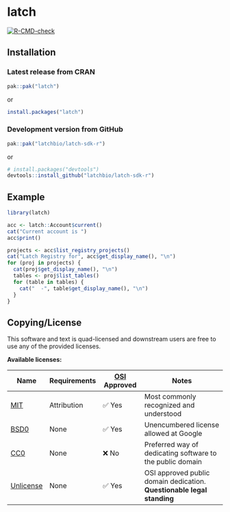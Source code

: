 
<!-- README.md is generated from README.Rmd. Please edit that file -->

# latch

<!-- badges: start -->

[![R-CMD-check](https://github.com/latchbio/latch-sdk-r/actions/workflows/R-CMD-check.yaml/badge.svg)](https://github.com/latchbio/latch-sdk-r/actions/workflows/R-CMD-check.yaml)
<!-- badges: end -->

## Installation

### Latest release from CRAN

``` r
pak::pak("latch")
```

or

``` r
install.packages("latch")
```

### Development version from GitHub

``` r
pak::pak("latchbio/latch-sdk-r")
```

or

``` r
# install.packages("devtools")
devtools::install_github("latchbio/latch-sdk-r")
```

## Example

``` r
library(latch)

acc <- latch::Account$current()
cat("Current account is ")
acc$print()

projects <- acc$list_registry_projects()
cat("Latch Registry for", acc$get_display_name(), "\n")
for (proj in projects) {
  cat(proj$get_display_name(), "\n")
  tables <- proj$list_tables()
  for (table in tables) {
    cat("  -", table$get_display_name(), "\n")
  }
}
```

## Copying/License

This software and text is quad-licensed and downstream users are free to
use any of the provided licenses.

**Available licenses:**

| Name                     | Requirements | [OSI](https://opensource.org/) Approved | Notes                                                                  |
|--------------------------|--------------|-----------------------------------------|------------------------------------------------------------------------|
| [MIT](./mit.license)     | Attribution  | :white_check_mark: Yes                  | Most commonly recognized and understood                                |
| [BSD0](./bsd0.license)   | None         | :white_check_mark: Yes                  | Unencumbered license allowed at Google                                 |
| [CC0](./copying)         | None         | :x: No                                  | Preferred way of dedicating software to the public domain              |
| [Unlicense](./unlicense) | None         | :white_check_mark: Yes                  | OSI approved public domain dedication. **Questionable legal standing** |
